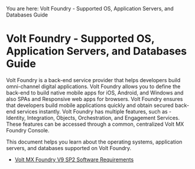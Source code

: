 
You are here: Volt Foundry - Supported OS, Application Servers, and Databases Guide

# Volt Foundry - Supported OS, Application Servers, and Databases Guide

Volt Foundry is a back-end service provider that helps developers build omni-channel digital applications. Volt Foundry allows you to define the back-end to build native mobile apps for iOS, Android, and Windows and also SPAs and Responsive web apps for browsers. Volt Foundry ensures that developers build mobile applications quickly and obtain secured back-end services instantly. Volt Foundry has multiple features, such as - Identity, Integration, Objects, Orchestration, and Engagement Services. These features can be accessed through a common, centralized Volt MX Foundry Console.

This document helps you learn about the operating systems, application servers, and databases supported on Volt Foundry.


<!-- - [Volt MX Foundry V9 SP5 Software Requirements](FoundryV9SP5.md) -->

- [Volt MX Foundry V9 SP2 Software Requirements](FoundryV9SP2.md)



